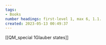 ```yaml
---
tags: 
- Books
number headings: first-level 1, max 6, 1.1.
created: 2023-05-13 00:49:37
---
```


[[QM_special 1Glauber states]]